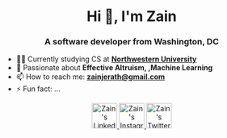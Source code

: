 <h1 align="center">Hi 👋, I'm Zain</h1>
<h3 align="center">A software developer from Washington, DC</h3>

- 👨‍💻 Currently studying CS at **[Northwestern University](https://www.northwestern.edu/)**
- 🌱 Passionate about **Effective Altruism, ,Machine Learning**
- 📫 How to reach me: **zainjerath@gmail.com**
- ⚡ Fun fact: ...

<div align="center">
  <a href="https://www.linkedin.com/in/zain-jerath-026b42214/">
    <img alt="Zain's Linkedin" width="50px" src="https://raw.githubusercontent.com/peterthehan/peterthehan/master/assets/linkedin.svg" />
  </a>
  <a href="https://www.instagram.com/zain.jerath/">
    <img alt="Zain's Instagram" width="50px" src="https://raw.githubusercontent.com/hussainweb/hussainweb/main/icons/instagram.png" />
  </a>
  <a href="https://twitter.com/Zainjerath">
    <img alt="Zain's Twitter" width="50px" src="https://raw.githubusercontent.com/peterthehan/peterthehan/master/assets/twitter.svg" />
  </a>
</div>
